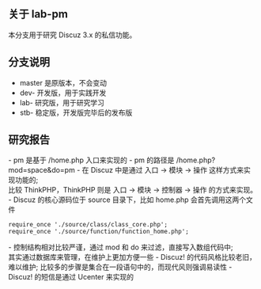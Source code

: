 ## 关于 lab-pm
本分支用于研究 Discuz 3.x 的私信功能。

## 分支说明
* master 是原版本，不会变动
* dev- 开发版，用于实践开发
* lab- 研究版，用于研究学习
* stb- 稳定版，开发版完毕后的发布版

## 研究报告
\- pm 是基于 /home.php 入口来实现的
\- pm 的路径是 /home.php?mod=space&do=pm
\- 在 Discuz 中是通过 入口 -> 模块 -> 操作 这样方式来实现功能的;  
比较 ThinkPHP，ThinkPHP 则是 入口 -> 模块 -> 控制器 -> 操作 的方式来实现。
\- Discuz 的核心源码位于 source 目录下，比如 home.php 会首先调用这两个文件

```
require_once './source/class/class_core.php';
require_once './source/function/function_home.php';
```

\- 控制结构相对比较严谨，通过 mod 和 do 来过滤，直接写入数组代码中;  
其实通过数据库来管理，在维护上更加方便一些
\- Discuz! 的代码风格比较老旧，难以维护; 
比较多的步骤是集合在一段语句中的，而现代风则强调易读性
\- Discuz! 的短信是通过 Ucenter 来实现的